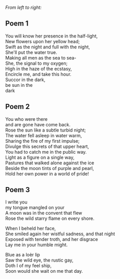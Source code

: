 _From left to right:_


## Poem 1

You will know her presence in the half-light,<br>
New flowers upon her yellow head;<br>
Swift as the night and full with the night,<br>
She'll put the water true.
<br>
Making all men as the sea to sea-<br>
She, the signal to my oxygen;<br>
High in the haze of the ecstasy,<br>
Encircle me, and take this hour.
<br>
Succor in the dark,<br>
be sun in the<br>
dark


## Poem 2

You who were there<br>
and are gone have come back.<br>
Rose the sun like a subtle turbid night;<br>
The water fell asleep in water warm,<br>
Sharing the fire of my first impulse;<br>
Divulge this secrets of that upper heart,<br>
You had to catch me in the public way.<br>
Light as a figure on a single way,<br>
Pastures that walked alone against the ice<br>
Beside the moon tints of purple and pearl,<br>
Hold her own power in a world of pride!


## Poem 3

I write you<br>
my tongue mangled on your<br>
A moon was in the convent that flew<br>
Rose the wild starry flame on every shore.<br>

When I beheld her face,<br>
She smiled again her wistful sadness, and that night<br>
Exposed with tender troth, and her disgrace<br>
Lay me in your humble might.<br>

Blue as a loèr lip<br>
Saw the wild eye, the rustic gay,<br>
Doth I of my feel ship,<br>
Soon would she wait on me that day.
